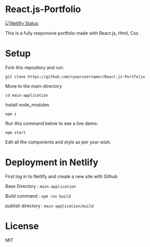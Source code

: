 # React.js-Portfolio

[![Netlify Status](https://api.netlify.com/api/v1/badges/7fcbe0e1-cffc-4c62-9c82-d22d53cca190/deploy-status)](https://app.netlify.com/sites/madhan/deploys)

This is a fully responsive portfolio made with React.js, Html, Css



# Setup

Fork this repository and run:

``` 
git clone https://github.com/<yourusername>/React.js-Portfolio
```

Move to the main-directory

```
cd main-application
```

Install node_modules

```
npm i
```

Run this command below to see a live demo:

``` 
npm start 
```

Edit all the components and style as per your wish.

# Deployment in Netlify

First log in to Netlify and create a new site with Github

Base Directory : ```main-application```

Build command : ```npm run build```

publish directory : ```main-application/build```



# License

MIT
